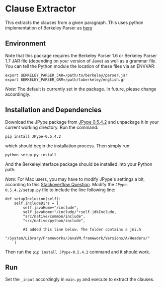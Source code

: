 # Clause Extractor

This extracts the clauses from a given paragraph. This uses python implementation of Berkeley Parser as [here](https://github.com/emcnany/berkeleyinterface) 

## Environment ##

Note that this package requires the Berkeley Parser 1.6 or Berkeley Parser 1.7 JAR file (depending on your version of Java) as well as a grammar file. You can tell the Python module the location of these files via an ENVVAR:
    
    export BERKELEY_PARSER_JAR=/path/to/berkeley/parser.jar
    export BERKELEY_PARSER_GRM=/path/toberkeley/english.gr

*Note*: The default is currently set in the package. In future, please change accordingly.

## Installation and Dependencies ##
Download the JPype package from [JPype 0.5.4.2](http://jpype.sourceforge.net/) and unpackage it in your current working directory. Run the command:

    pip install JPype-0.5.4.2

which should begin the installation process. Then simply run:

    python setup.py install

And the BerkeleyInterface package should be installed into your Python path.

*Note*: For Mac users, you may have to modify JPype's settings a bit, according to this [Stackoverflow Question](http://stackoverflow.com/questions/18524501/installing-jpype-in-mountain-lion). Modify the `JPype-0.5.4.2/setup.py` file to include the line following line:

    def setupInclusion(self):
        self.includeDirs = [
            self.javaHome+"/include",
            self.javaHome+"/include/"+self.jdkInclude,
            "src/native/common/include",
            "src/native/python/include",

            #I added this line below. The folder contains a jni.h
            "/System/Library/Frameworks/JavaVM.framework/Versions/A/Headers/"
        ]

Then run the `pip install JPype-0.5.4.2` command and it should work.

## Run
Set the `_input` accordingly in `main.py` and execute to extract the clauses.